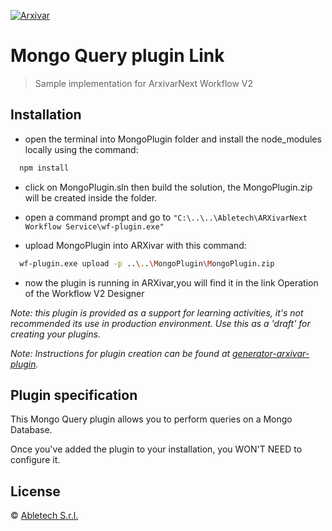 [![Arxivar](http://portal.arxivar.it/download/resources/loghi/Logo-ARXivar_orizzontale-nero.png)](http://www.arxivar.it/)

# Mongo Query plugin Link

> Sample implementation for ArxivarNext Workflow V2  

## Installation

- open the terminal into MongoPlugin folder and install the node_modules locally using the command:

```bash
  npm install
```

- click on MongoPlugin.sln then build the solution, the MongoPlugin.zip will be created inside the folder.
  
- open a command prompt and go to `"C:\..\..\Abletech\ARXivarNext Workflow Service\wf-plugin.exe"` 
  
- upload MongoPlugin into ARXivar with this command:

```bash
  wf-plugin.exe upload -p ..\..\MongoPlugin\MongoPlugin.zip
```

- now the plugin is running in ARXivar,you will find it in the link Operation of the Workflow V2 Designer


_Note: this plugin is provided as a support for learning activities, it's not recommended its use in production environment. Use this as a 'draft' for creating your plugins._

_Note: Instructions for plugin creation can be found at [generator-arxivar-plugin](https://github.com/Arxivar/PluginGenerator/blob/master/README.md)._

## Plugin specification

This Mongo Query plugin allows you to perform queries on a Mongo Database.

Once you've added the plugin to your installation, you WON'T NEED to configure it.

## License

 © [Abletech S.r.l.](http://www.arxivar.it/)


